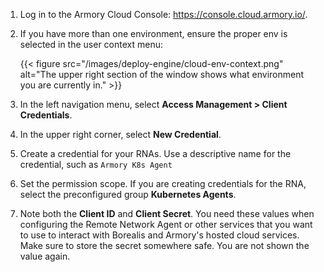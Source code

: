 1. Log in to the Armory Cloud Console: https://console.cloud.armory.io/.
2. If you have more than one environment, ensure the proper env is selected in the user context menu:

   {{< figure src="/images/deploy-engine/cloud-env-context.png" alt="The upper right section of the window shows what environment you are currently in." >}}

3. In the left navigation menu, select **Access Management > Client Credentials**.
4. In the upper right corner, select **New Credential**.
5. Create a credential for your RNAs. Use a descriptive name for the credential, such as `Armory K8s Agent`
6. Set the permission scope. If you are creating credentials for the RNA, select the preconfigured group **Kubernetes Agents**.

7. Note both the **Client ID** and **Client Secret**. You need these values when configuring the Remote Network Agent or other services that you want to use to interact with Borealis and Armory's hosted cloud services. Make sure to store the secret somewhere safe. You are not shown the value again.